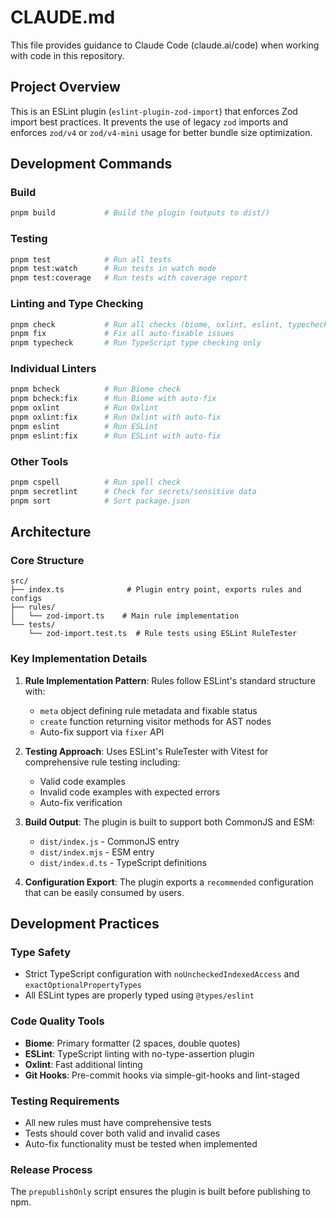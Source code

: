 # CLAUDE.md

This file provides guidance to Claude Code (claude.ai/code) when working with code in this repository.

## Project Overview

This is an ESLint plugin (`eslint-plugin-zod-import`) that enforces Zod import best practices. It prevents the use of legacy `zod` imports and enforces `zod/v4` or `zod/v4-mini` usage for better bundle size optimization.

## Development Commands

### Build
```bash
pnpm build           # Build the plugin (outputs to dist/)
```

### Testing
```bash
pnpm test            # Run all tests
pnpm test:watch      # Run tests in watch mode
pnpm test:coverage   # Run tests with coverage report
```

### Linting and Type Checking
```bash
pnpm check           # Run all checks (biome, oxlint, eslint, typecheck)
pnpm fix             # Fix all auto-fixable issues
pnpm typecheck       # Run TypeScript type checking only
```

### Individual Linters
```bash
pnpm bcheck          # Run Biome check
pnpm bcheck:fix      # Run Biome with auto-fix
pnpm oxlint          # Run Oxlint
pnpm oxlint:fix      # Run Oxlint with auto-fix
pnpm eslint          # Run ESLint
pnpm eslint:fix      # Run ESLint with auto-fix
```

### Other Tools
```bash
pnpm cspell          # Run spell check
pnpm secretlint      # Check for secrets/sensitive data
pnpm sort            # Sort package.json
```

## Architecture

### Core Structure
```
src/
├── index.ts              # Plugin entry point, exports rules and configs
├── rules/
│   └── zod-import.ts    # Main rule implementation
└── tests/
    └── zod-import.test.ts  # Rule tests using ESLint RuleTester
```

### Key Implementation Details

1. **Rule Implementation Pattern**: Rules follow ESLint's standard structure with:
   - `meta` object defining rule metadata and fixable status
   - `create` function returning visitor methods for AST nodes
   - Auto-fix support via `fixer` API

2. **Testing Approach**: Uses ESLint's RuleTester with Vitest for comprehensive rule testing including:
   - Valid code examples
   - Invalid code examples with expected errors
   - Auto-fix verification

3. **Build Output**: The plugin is built to support both CommonJS and ESM:
   - `dist/index.js` - CommonJS entry
   - `dist/index.mjs` - ESM entry
   - `dist/index.d.ts` - TypeScript definitions

4. **Configuration Export**: The plugin exports a `recommended` configuration that can be easily consumed by users.

## Development Practices

### Type Safety
- Strict TypeScript configuration with `noUncheckedIndexedAccess` and `exactOptionalPropertyTypes`
- All ESLint types are properly typed using `@types/eslint`

### Code Quality Tools
- **Biome**: Primary formatter (2 spaces, double quotes)
- **ESLint**: TypeScript linting with no-type-assertion plugin
- **Oxlint**: Fast additional linting
- **Git Hooks**: Pre-commit hooks via simple-git-hooks and lint-staged

### Testing Requirements
- All new rules must have comprehensive tests
- Tests should cover both valid and invalid cases
- Auto-fix functionality must be tested when implemented

### Release Process
The `prepublishOnly` script ensures the plugin is built before publishing to npm.